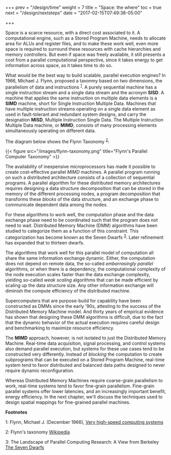 +++
prev = "/design/time"
weight = 7
title = "Space: the where"
toc = true
next = "/design/nextsteps"
date = "2017-02-15T07:49:38-05:00"

+++

Space is a scarce resource, with a direct cost associated to it. A computational engine,
such as a Stored Program Machine,
needs to allocate area for ALUs and register files, and to make these work well, even
more space is required to surround these resources with cache hierarchies and memory
controllers. But even if space was freely available, it still presents a cost from a 
parallel computational perspective, since it takes energy to get information across
space, as it takes time to do so.

What would be the best way to build scalable, parallel execution engines? In 1966,
Michael J. Flynn, proposed a taxonmy based on two dimensions, the parallelism of
data and instructions <sup>[1](#flynn)</sup>. A purely sequential machine has a
single instruction stream and a single data stream and the acronym **SISD**. A machine
that applies the same instruction on multiple data elements is a **SIMD** machine, 
short for Single Instruction Multiple Data. Machines that have multiple instruction
streams operating on a single data element as used in fault-tolerant and redundant
system designs, and carry the designation **MISD**, Multiple Instruction Single Data.
The Multiple Instruction Multiple Data machine, or **MIMD**, consists of many processing
elements simultaneously operating on different data.

The diagram below shows the Flynn Taxonomy <sup>[2](#wikipedia)</sup>:

{{< figure src="/images/flynn-taxonomy.png" title="Flynn's Parallel Computer Taxonomy" >}}

The availability of inexpensive microprocessors has made it possible to create cost-effective
parallel *MIMD* machines. A parallel program running on such a distributed architecture
consists of a collection of sequential programs. A parallel algorithm for these distributed
memory architectures requires designing a data structure decomposition that can be stored
in the memory of the different processing nodes, a program decomposition that transforms these
_blocks_ of the data structure, and an exchange phase to communicate dependent data among
the nodes.

For these algorithms to work well, the computation phase and the data exchange phase need
to be coordinated such that the program does not need to wait. Distributed Memory Machine (DMM)
algorithms have been studied to categorize them as a function of this constraint. This
categorization has become known as the Seven Dwarfs <sup>[3](#dwarfs)</sup>. Later refinement
has expanded that to thirteen dwarfs. 

The algorithms that work well for this parallel model of computation all share the same 
information exchange dynamic. Either, the computation does not depend on remote data, 
the so-called _embarrasingly parallel_ algorithms, or when there is a dependency, the 
computational complexity of the node execution scales faster than the data exchange
complexity, yielding so-called _weak scaling_ algorithms that can be made efficient 
by scaling up the data structure size. Any other information exchange will diminish
the compute efficiency of the distributed machine.

Supercomputers that are purpose-build for capability have been constructed as DMMs since
the early '90s, attesting to the success of the Distributed Memory Machine model. 
And thirty years of empirical evidence has shown that designing these DMM algorithms is 
difficult, due to the fact that the dynamic behavior of the actual execution requires
careful design and benchmarking to maximize resource efficiency.

The **MIMD** approach, however, is not isolated to just the Distributed Memory Machine.
Real-time data acquisition, signal processing, and control systems also demand parallel
execution, but systems for these use cases tend to be constructed very differently. 
Instead of _blocking_ the computation to create subprograms that can be executed 
on a Stored Program Machine, real-time system tend to favor distributed and balanced 
data paths designed to never require dynamic reconfiguration.

Whereas Distributed Memory Machines require coarse-grain parallelism to work, 
real-time systems tend to favor fine-grain parallelism. Fine-grain parallel systems
offer lower latencies, and an increasingly important benefit, energy efficiency.
In the next chapter, we'll discuss the techniques used to design spatial mappings
for fine-grained parallel machines.


**Footnotes**

<a name="flynn">1:</a> Flynn, Michael J. (December 1966), [Very high-speed computing systems](https://ieeexplore.ieee.org/document/1447203)

<a name="wikipedia">2:</a> Flynn's taxonomy [Wikipedia](https://en.wikipedia.org/wiki/Flynn's_taxonomy)

<a name="dwarfs">3:</a> The Landscape of Parallel Computing Research: A View from Berkeley [The Seven Dwarfs](https://www2.eecs.berkeley.edu/Pubs/TechRpts/2006/EECS-2006-183.pdf)
